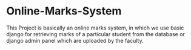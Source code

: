# Online-Marks-System
This Project is basically an online marks system, in which we use basic django for retrieving marks of a particular student from the database or django admin panel which are uploaded by the faculty.

